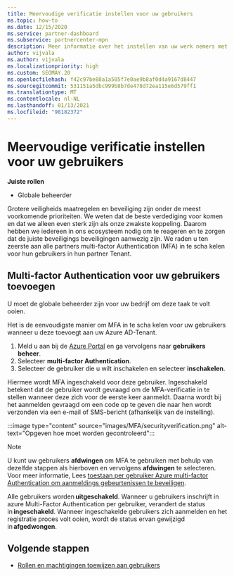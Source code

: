 ```yaml
---
title: Meervoudige verificatie instellen voor uw gebruikers
ms.topic: how-to
ms.date: 12/15/2020
ms.service: partner-dashboard
ms.subservice: partnercenter-mpn
description: Meer informatie over het instellen van uw werk nemers met MFA
author: vijvala
ms.author: vijvala
ms.localizationpriority: high
ms.custom: SEOMAY.20
ms.openlocfilehash: f42c97be88a1a505f7e0ae9b8af0d4a9167d8447
ms.sourcegitcommit: 531151a5dbc999b8b7de478d72ea115e6d579ff1
ms.translationtype: MT
ms.contentlocale: nl-NL
ms.lasthandoff: 01/13/2021
ms.locfileid: "98182372"
---
```

# <a name="set-up-your-users-with-multi-factor-authentication"></a>Meervoudige verificatie instellen voor uw gebruikers

**Juiste rollen**

- Globale beheerder

Grotere veiligheids maatregelen en beveiliging zijn onder de meest voorkomende prioriteiten. We weten dat de beste verdediging voor komen en dat we alleen even sterk zijn als onze zwakste koppeling. Daarom hebben we iedereen in ons ecosysteem nodig om te reageren en te zorgen dat de juiste beveiligings beveiligingen aanwezig zijn. We raden u ten zeerste aan alle partners multi-factor Authentication (MFA) in te scha kelen voor hun gebruikers in hun partner Tenant. 

## <a name="add-multi-factor-authentication-for-your-users"></a>Multi-factor Authentication voor uw gebruikers toevoegen

U moet de globale beheerder zijn voor uw bedrijf om deze taak te volt ooien.

Het is de eenvoudigste manier om MFA in te scha kelen voor uw gebruikers wanneer u deze toevoegt aan uw Azure AD-Tenant.

1. Meld u aan bij de [Azure Portal](https://portal.azure.com) en ga vervolgens naar **gebruikers beheer**.
1. Selecteer **multi-factor Authentication**.
1. Selecteer de gebruiker die u wilt inschakelen en selecteer **inschakelen**.

Hiermee wordt MFA ingeschakeld voor deze gebruiker. Ingeschakeld betekent dat de gebruiker wordt gevraagd om de MFA-verificatie in te stellen wanneer deze zich voor de eerste keer aanmeldt. Daarna wordt bij het aanmelden gevraagd om een code op te geven die naar hen wordt verzonden via een e-mail of SMS-bericht (afhankelijk van de instelling).  

:::image type="content" source="images/MFA/securityverification.png" alt-text="Opgeven hoe moet worden gecontroleerd":::

>[!NOTE]
>U kunt uw gebruikers **afdwingen** om MFA te gebruiken met behulp van dezelfde stappen als hierboven en vervolgens **afdwingen** te selecteren. Voor meer informatie, Lees [toestaan per gebruiker Azure multi-factor Authentication om aanmeldings gebeurtenissen te beveiligen](/azure/active-directory/authentication/howto-mfa-userstates). 

Alle gebruikers worden **uitgeschakeld**. Wanneer u gebruikers inschrijft in azure Multi-Factor Authentication per gebruiker, verandert de status in **ingeschakeld**. Wanneer ingeschakelde gebruikers zich aanmelden en het registratie proces volt ooien, wordt de status ervan gewijzigd in **afgedwongen**. 

## <a name="next-steps"></a>Volgende stappen

- [Rollen en machtigingen toewijzen aan gebruikers](permissions-overview.md)